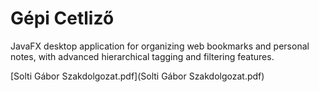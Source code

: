 # Gépi Cetliző

JavaFX desktop application for organizing web bookmarks and personal notes, with advanced hierarchical tagging and filtering features.

[Solti Gábor Szakdolgozat.pdf](Solti Gábor Szakdolgozat.pdf)
